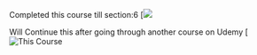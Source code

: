 Completed this course till section:6 [![](https://www.udemy.com/course/aws-eks-kubernetes-masterclass-devops-microservices)

Will Continue this after going through another course on Udemy [![This Course](https://www.udemy.com/course/kubernetes-microservices)